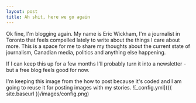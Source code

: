 ```yaml
---
layout: post
title: Ah shit, here we go again
---
```


Ok fine, I'm blogging again. My name is Eric Wickham, I'm a journalist in Toronto that feels compelled lately to write about the things I care about more. 
This is a space for me to share my thoughts about the current state of journalism, Canadian media, politics and anything else happening. 

If I can keep this up for a few months I'll probably turn it into a newsletter - but a free blog feels good for now. 

I'm keeping this image from the how to post because it's coded and I am going to reuse it for posting images with my stories. 
![_config.yml]({{ site.baseurl }}/images/config.png)

